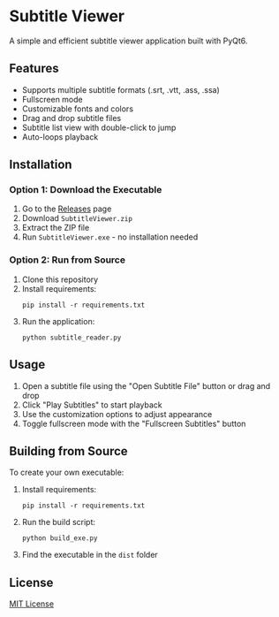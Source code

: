 # Subtitle Viewer

A simple and efficient subtitle viewer application built with PyQt6.

## Features

- Supports multiple subtitle formats (.srt, .vtt, .ass, .ssa)
- Fullscreen mode
- Customizable fonts and colors
- Drag and drop subtitle files
- Subtitle list view with double-click to jump
- Auto-loops playback

## Installation

### Option 1: Download the Executable
1. Go to the [Releases](../../releases) page
2. Download `SubtitleViewer.zip`
3. Extract the ZIP file
4. Run `SubtitleViewer.exe` - no installation needed

### Option 2: Run from Source
1. Clone this repository
2. Install requirements:
   ```
   pip install -r requirements.txt
   ```
3. Run the application:
   ```
   python subtitle_reader.py
   ```

## Usage

1. Open a subtitle file using the "Open Subtitle File" button or drag and drop
2. Click "Play Subtitles" to start playback
3. Use the customization options to adjust appearance
4. Toggle fullscreen mode with the "Fullscreen Subtitles" button

## Building from Source

To create your own executable:

1. Install requirements:
   ```
   pip install -r requirements.txt
   ```
2. Run the build script:
   ```
   python build_exe.py
   ```
3. Find the executable in the `dist` folder

## License

[MIT License](LICENSE) 